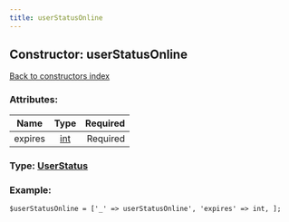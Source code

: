 ```yaml
---
title: userStatusOnline
---
```

## Constructor: userStatusOnline  
[Back to constructors index](index.md)



### Attributes:

| Name     |    Type       | Required |
|----------|:-------------:|---------:|
|expires|[int](../types/int.md) | Required|



### Type: [UserStatus](../types/UserStatus.md)


### Example:

```
$userStatusOnline = ['_' => userStatusOnline', 'expires' => int, ];
```